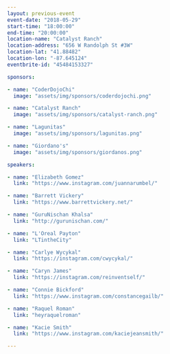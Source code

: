 ```yaml
---
layout: previous-event
event-date: "2018-05-29"
start-time: "18:00:00"
end-time: "20:00:00"
location-name: "Catalyst Ranch"
location-address: "656 W Randolph St #3W"
location-lat: "41.88482"
location-lon: "-87.645124"
eventbrite-id: "45484153327"

sponsors:

- name: "CoderDojoChi"
  image: "assets/img/sponsors/coderdojochi.png"

- name: "Catalyst Ranch"
  image: "assets/img/sponsors/catalyst-ranch.png"

- name: "Lagunitas"
  image: "assets/img/sponsors/lagunitas.png"

- name: "Giordano's"
  image: "assets/img/sponsors/giordanos.png"

speakers:

- name: "Elizabeth Gomez"
  link: "https://www.instagram.com/juannarumbel/"

- name: "Barrett Vickery"
  link: "https://www.barrettvickery.net/"

- name: "GuruNischan Khalsa"
  link: "http://gurunischan.com/"

- name: "L'Oreal Payton"
  link: "LTintheCity"

- name: "Carlye Wycykal"
  link: "https://instagram.com/cwycykal/"

- name: "Caryn James"
  link: "https://instagram.com/reinventself/"

- name: "Connie Bickford"
  link: "https://www.instagram.com/constancegailb/"

- name: "Raquel Roman"
  link: "heyraquelroman"

- name: "Kacie Smith"
  link: "https://www.instagram.com/kaciejeansmith/"

---
```

